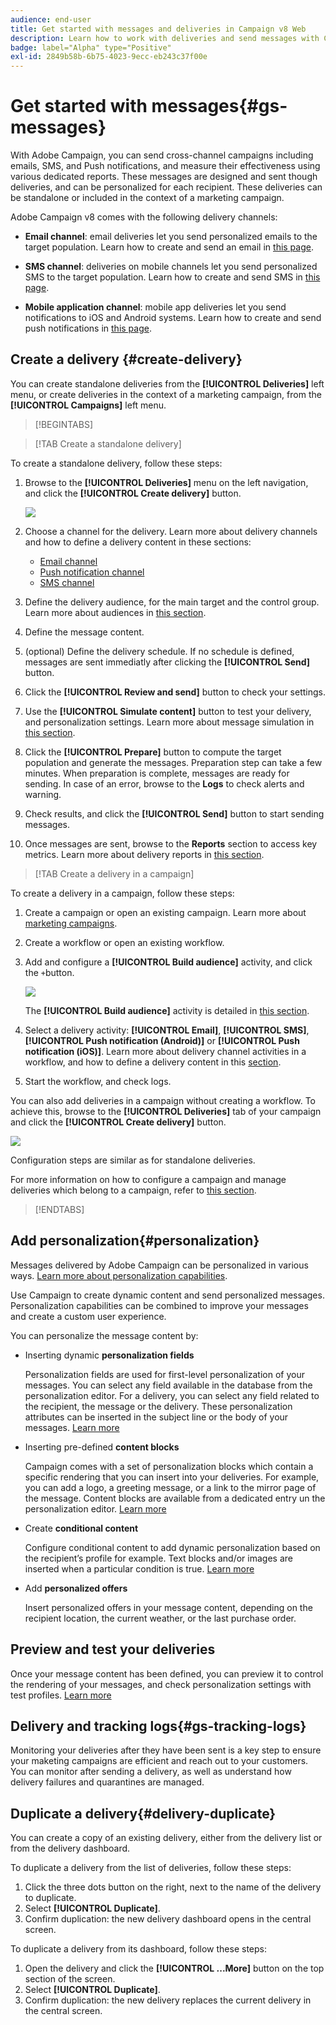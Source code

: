 ```yaml
---
audience: end-user
title: Get started with messages and deliveries in Campaign v8 Web
description: Learn how to work with deliveries and send messages with Campaign Web
badge: label="Alpha" type="Positive"
exl-id: 2849b58b-6b75-4023-9ecc-eb243c37f00e
---
```

# Get started with messages{#gs-messages}


With Adobe Campaign, you can send cross-channel campaigns including emails, SMS, and Push notifications, and measure their effectiveness using various dedicated reports. These messages are designed and sent though deliveries, and can be personalized for each recipient. These deliveries can be standalone or included in the context of a marketing campaign.

Adobe Campaign v8 comes with the following delivery channels:

* **Email channel**: email deliveries let you send personalized emails to the target population. Learn how to create and send an email in [this page](../email/create-email.md).

* **SMS channel**: deliveries on mobile channels let you send personalized SMS to the target population.  Learn how to create and send SMS in [this page](../sms/create-sms.md).

* **Mobile application channel**: mobile app deliveries let you send notifications to iOS and Android systems.  Learn how to create and send push notifications in [this page](../push/gs-push.md).

## Create a delivery {#create-delivery}

You can create standalone deliveries from the **[!UICONTROL Deliveries]** left menu, or create deliveries in the context of a marketing campaign, from the **[!UICONTROL Campaigns]** left menu. 

>[!BEGINTABS]

>[!TAB Create a standalone delivery]

To create a standalone delivery, follow these steps:

1. Browse to the **[!UICONTROL Deliveries]** menu on the left navigation, and click the **[!UICONTROL Create delivery]** button.

    ![](assets/create-a-delivery.png)
    
1. Choose a channel for the delivery. Learn more about delivery channels and how to define a delivery content in these sections: 

    * [Email channel](../email/create-email.md)
    * [Push notification channel](../push/gs-push.md)
    * [SMS channel](../sms/create-sms.md)

1. Define the delivery audience, for the main target and the control group. Learn more about audiences in [this section](../audience/about-audiences.md).
1. Define the message content.
1. (optional) Define the delivery schedule. If no schedule is defined, messages are sent immediatly after clicking the **[!UICONTROL Send]** button.
1. Click the  **[!UICONTROL Review and send]** button to check your settings.
1. Use the  **[!UICONTROL Simulate content]** button to test your delivery, and personalization settings. Learn more about message simulation in [this section](../preview-test/preview-test.md).
1. Click the  **[!UICONTROL Prepare]** button to compute the target population and generate the messages. Preparation step can take a few minutes. When preparation is complete, messages are ready for sending. In case of an error, browse to the **Logs** to check alerts and warning.
1. Check results, and click the  **[!UICONTROL Send]** button to start sending messages.
1. Once messages are sent, browse to the **Reports** section to access key metrics. Learn more about delivery reports in [this section](../reporting/delivery-reports.md).

>[!TAB Create a delivery in a campaign]

To create a delivery in a campaign, follow these steps:

1. Create a campaign or open an existing campaign. Learn more about [marketing campaigns](../campaigns/gs-campaigns.md).
1. Create a workflow or open an existing workflow.
1. Add and configure a **[!UICONTROL Build audience]** activity, and click the `+`button.

    ![](assets/add-delivery-in-wf.png)

    The **[!UICONTROL Build audience]** activity is detailed in [this section](../workflows/activities/build-audience.md).

1. Select a delivery activity: **[!UICONTROL Email]**, **[!UICONTROL SMS]**, **[!UICONTROL Push notification (Android)]** or **[!UICONTROL Push notification (iOS)]**. Learn more about delivery channel activities in a workflow, and how to define a delivery content in this [section](../workflows/activities/about-activities.md#channel).
1. Start the workflow, and check logs.

You can also add deliveries in a campaign without creating a workflow. To achieve this, browse to the **[!UICONTROL Deliveries]** tab of your campaign and click the **[!UICONTROL Create delivery]** button.

![](assets/new-campaign-delivery.png)

Configuration steps are similar as for standalone deliveries.

For more information on how to configure a campaign and manage deliveries which belong to a campaign, refer to [this section](../campaigns/gs-campaigns.md).

>[!ENDTABS]


## Add personalization{#personalization}

Messages delivered by Adobe Campaign can be personalized in various ways. [Learn more about personalization capabilities](../personalization/personalize.md).

Use Campaign to create dynamic content and send personalized messages. Personalization capabilities can be combined to improve your messages and create a custom user experience.

You can personalize the message content by:

* Inserting dynamic **personalization fields**

    Personalization fields are used for first-level personalization of your messages. You can select any field available in the database from the personalization editor. For a delivery, you can select any field related to the recipient, the message or the delivery. These personalization attributes can be inserted in the subject line or the body of your messages. [Learn more](../personalization/personalize.md)
    
* Inserting pre-defined **content blocks**
    
    Campaign comes with a set of personalization blocks which contain a specific rendering that you can insert into your deliveries. For example, you can add a logo, a greeting message, or a link to the mirror page of the message. Content blocks are available from a dedicated entry un the personalization editor. [Learn more](../personalization/personalize.md#ootb-content-blocks)

* Create **conditional content**

    Configure conditional content to add dynamic personalization based on the recipient’s profile for example. Text blocks and/or images are inserted when a particular condition is true. [Learn more](../personalization/conditions.md)

* Add **personalized offers**
    
    Insert personalized offers in your message content, depending on the recipient location, the current weather, or the last purchase order.


## Preview and test your deliveries

Once your message content has been defined, you can preview it to control the rendering of your messages, and check personalization settings with test profiles. [Learn more](../preview-test/preview-test.md)


## Delivery and tracking logs{#gs-tracking-logs}

Monitoring your deliveries after they have been sent is a key step to ensure your maketing campaigns are efficient and reach out to your customers. You can monitor after sending a delivery, as well as understand how delivery failures and quarantines are managed.

## Duplicate a delivery{#delivery-duplicate}

You can create a copy of an existing delivery, either from the delivery list or from the delivery dashboard. 

To duplicate a delivery from the list of deliveries, follow these steps:

1. Click the three dots button on the right, next to the name of the delivery to duplicate.
1. Select  **[!UICONTROL Duplicate]**.
1. Confirm duplication: the new delivery dashboard opens in the central screen.


To duplicate a delivery from its dashboard, follow these steps:

1. Open the delivery and click the  **[!UICONTROL ...More]** button on the top section of the screen. 
1. Select  **[!UICONTROL Duplicate]**. 
1. Confirm duplication: the new delivery replaces the current delivery in the central screen.


